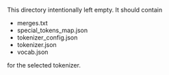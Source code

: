 This directory intentionally left empty. It should contain

- merges.txt
- special_tokens_map.json
- tokenizer_config.json
- tokenizer.json
- vocab.json

for the selected tokenizer.